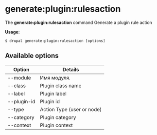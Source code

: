 # generate:plugin:rulesaction
The **generate:plugin:rulesaction** command Generate a plugin rule action

**Usage:**
```
$ drupal generate:plugin:rulesaction [options] 
```

## Available options
Option | Details
-------|-------------
--module | Имя модуля.
--class | Plugin class name
--label | Plugin label
--plugin-id | Plugin id
--type | Action Type (user or node)
--category | Plugin category
--context | Plugin context
